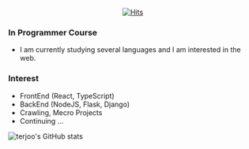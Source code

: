 <div align=center>

[![Hits](https://hits.seeyoufarm.com/api/count/incr/badge.svg?url=https://github.com/terajh)](https://hits.seeyoufarm.com) 

</div>

### In Programmer Course
- I am currently studying several languages ​​and I am interested in the web.

### Interest
- FrontEnd (React, TypeScript)
- BackEnd (NodeJS, Flask, Django)
- Crawling, Mecro Projects
- Continuing ...

![terjoo's GitHub stats](https://github-readme-stats.vercel.app/api?username=terajh&show_icons=true&theme=radical)
